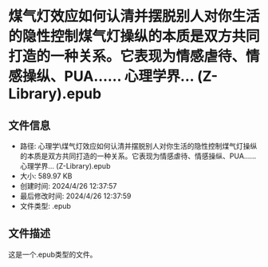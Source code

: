 ﻿# 煤气灯效应如何认清并摆脱别人对你生活的隐性控制煤气灯操纵的本质是双方共同打造的一种关系。它表现为情感虐待、情感操纵、PUA…… 心理学界... (Z-Library).epub

## 文件信息
- 路径: 心理学\煤气灯效应如何认清并摆脱别人对你生活的隐性控制煤气灯操纵的本质是双方共同打造的一种关系。它表现为情感虐待、情感操纵、PUA…… 心理学界... (Z-Library).epub
- 大小: 589.97 KB
- 创建时间: 2024/4/26 12:37:57
- 最后修改时间: 2024/4/26 12:37:59
- 文件类型: .epub

## 文件描述
这是一个.epub类型的文件。

